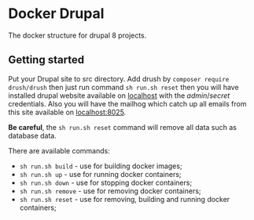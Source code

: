 # Docker Drupal

The docker structure for drupal 8 projects.

## Getting started

Put your Drupal site to src directory. Add drush by `composer require drush/drush` then just run command
`sh run.sh reset` then you will have installed drupal website available on [localhost](http://localhost)
with the *admin*/*secret* credentials. Also you will have the mailhog which catch up all
emails from this site available on [localhost:8025](http://localhost:8025).

**Be careful**, the `sh run.sh reset` command will remove all data such as database data.

There are available commands:

* `sh run.sh build` - use for building docker images;
* `sh run.sh up` - use for running docker containers;
* `sh run.sh down` - use for stopping docker containers;
* `sh run.sh remove` - use for removing docker containers;
* `sh run.sh reset` - use for removing, building and running docker containers;
